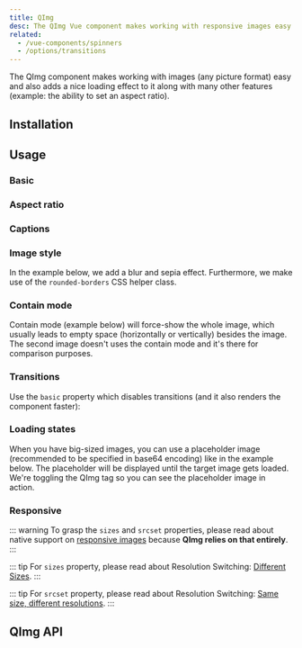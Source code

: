 ```yaml
---
title: QImg
desc: The QImg Vue component makes working with responsive images easy and also adds a nice loading effect to them along with many other features like custom aspect ratio and captions.
related:
  - /vue-components/spinners
  - /options/transitions
---
```

The QImg component makes working with images (any picture format) easy and also adds a nice loading effect to it along with many other features (example: the ability to set an aspect ratio).

## Installation
<doc-installation components="QImg" />

## Usage

### Basic

<doc-example title="Basic" file="QImg/Basic" />

### Aspect ratio

<doc-example title="Custom aspect ratio" file="QImg/Ratio" />

### Captions

<doc-example title="Captions" file="QImg/Caption" />

### Image style

<q-badge label="v1.4+" />

In the example below, we add a blur and sepia effect. Furthermore, we make use of the `rounded-borders` CSS helper class.

<doc-example title="Custom image style" file="QImg/CustomImageStyle" />

### Contain mode

Contain mode (example below) will force-show the whole image, which usually leads to empty space (horizontally or vertically) besides the image. The second image doesn't uses the contain mode and it's there for comparison purposes.

<doc-example title="Contain mode" file="QImg/Contain" />

### Transitions

Use the `basic` property which disables transitions (and it also renders the component faster):

<doc-example title="Transitions" file="QImg/Transitions" />

### Loading states

<doc-example title="Loading state" file="QImg/LoadingState" />

When you have big-sized images, you can use a placeholder image (recommended to be specified in base64 encoding) like in the example below. The placeholder will be displayed until the target image gets loaded. We're toggling the QImg tag so you can see the placeholder image in action.

<doc-example title="Placeholder source" file="QImg/PlaceholderSrc" />

<doc-example title="Error state" file="QImg/ErrorState" />

### Responsive

::: warning
To grasp the `sizes` and `srcset` properties, please read about native support on [responsive images](https://developer.mozilla.org/en-US/docs/Learn/HTML/Multimedia_and_embedding/Responsive_images#Why_responsive_images) because **QImg relies on that entirely**.
:::

<doc-example title="Responsive" file="QImg/Responsive" />

::: tip
For `sizes` property, please read about Resolution Switching: [Different Sizes](https://developer.mozilla.org/en-US/docs/Learn/HTML/Multimedia_and_embedding/Responsive_images#Resolution_switching_Different_sizes).
:::

::: tip
For `srcset` property, please read about Resolution Switching: [Same size, different resolutions](https://developer.mozilla.org/en-US/docs/Learn/HTML/Multimedia_and_embedding/Responsive_images#Resolution_switching_Same_size_different_resolutions).
:::

## QImg API
<doc-api file="QImg" />
